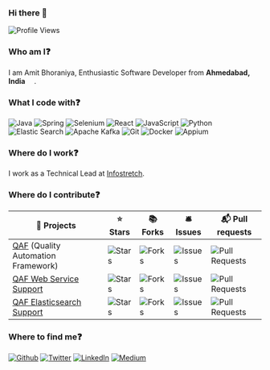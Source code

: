 ### Hi there 👋

![Profile Views](https://komarev.com/ghpvc/?username=amitbhoraniya)

### Who am I:question:

I am Amit Bhoraniya, Enthusiastic Software Developer from <b>Ahmedabad, India</b> <img src="https://image.flaticon.com/icons/svg/321/321238.svg" width="14"/>.

### What I code with:question:
![Java](https://img.shields.io/badge/-Java-007396?style=flat-square&logo=Java&logoColor=white)
![Spring](https://img.shields.io/badge/-Spring-6db33f?style=flat-square&logo=Spring&logoColor=white)
![Selenium](https://img.shields.io/badge/-Selenium-019733?style=flat-square&logoColor=white)
![React](https://img.shields.io/badge/-React-45b8d8?style=flat-square&logo=react&logoColor=white)
![JavaScript](https://img.shields.io/badge/-JavaScript-f7df1e?style=flat-square&logo=JavaScript&logoColor=white)
![Python](https://img.shields.io/badge/-Python-3776ab?style=flat-square&logo=Python&logoColor=white)
![Elastic Search](https://img.shields.io/badge/-Elasticsearch-005571?style=flat-square&logo=elasticsearch&logoColor=white)
![Apache Kafka](https://img.shields.io/badge/-Nodejs-43853d?style=flat-square&logo=Node.js&logoColor=white)
![Git](https://img.shields.io/badge/-Git-f05032?style=flat-square&logo=git&logoColor=white)
![Docker](https://img.shields.io/badge/-Docker-46a2f1?style=flat-square&logo=docker&logoColor=white)
![Appium](https://img.shields.io/badge/-Appium-67459b?style=flat-square&logoColor=white)


### Where do I work:question:

I work as a Technical Lead at [Infostretch](https://www.infostretch.com/).

### Where do I contribute:question:

🎁 Projects | ⭐ Stars | 📚 Forks | 🛎 Issues | 📬 Pull requests
--- | --- | --- | --- |---
[QAF](https://github.com/qmetry/qaf) (Quality Automation Framework) | ![Stars](https://img.shields.io/github/stars/qmetry/qaf?style=flat-square&labelColor=343b41) | ![Forks](https://img.shields.io/github/forks/qmetry/qaf?style=flat-square&labelColor=343b41) | ![Issues](https://img.shields.io/github/issues/qmetry/qaf?style=flat-square&labelColor=343b41) | ![Pull Requests](https://img.shields.io/github/issues-pr/qmetry/qaf?style=flat-square&labelColor=343b41)
[QAF Web Service Support](https://github.com/qmetry/qaf-support-ws) | ![Stars](https://img.shields.io/github/stars/qmetry/qaf-support-ws?style=flat-square&labelColor=343b41) | ![Forks](https://img.shields.io/github/forks/qmetry/qaf-support-ws?style=flat-square&labelColor=343b41) | ![Issues](https://img.shields.io/github/issues/qmetry/qaf-support-ws?style=flat-square&labelColor=343b41) | ![Pull Requests](https://img.shields.io/github/issues-pr/qmetry/qaf-support-ws?style=flat-square&labelColor=343b41)
[QAF Elasticsearch Support](https://github.com/qmetry/qaf-support-elasticsearch) | ![Stars](https://img.shields.io/github/stars/qmetry/qaf-support-elasticsearch?style=flat-square&labelColor=343b41) | ![Forks](https://img.shields.io/github/forks/qmetry/qaf-support-elasticsearch?style=flat-square&labelColor=343b41) | ![Issues](https://img.shields.io/github/issues/qmetry/qaf-support-elasticsearch?style=flat-square&labelColor=343b41) | ![Pull Requests](https://img.shields.io/github/issues-pr/qmetry/qaf-support-elasticsearch?style=flat-square&labelColor=343b41)


### Where to find me:question:

[![Github](https://img.shields.io/badge/GitHub-%2312100E.svg?&style=for-the-badge&logo=Github&logoColor=white)](https://github.com/amitbhoraniya)
[![Twitter](https://img.shields.io/badge/twitter-%231DA1F2.svg?&style=for-the-badge&logo=twitter&logoColor=white)](https://twitter.com/amitbhoraniya)
[![LinkedIn](https://img.shields.io/badge/linkedin-%230077B5.svg?&style=for-the-badge&logo=linkedin&logoColor=white)](https://www.linkedin.com/in/amit-bhoraniya/)
[![Medium](https://img.shields.io/badge/medium-%2312100E.svg?&style=for-the-badge&logo=medium&logoColor=white)](https://medium.com/@amitbhoraniya)
